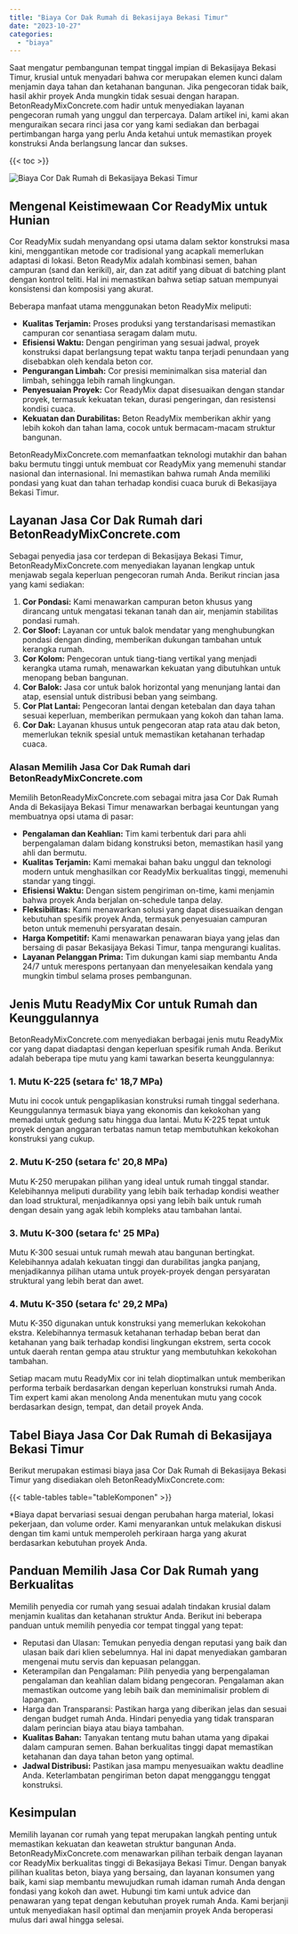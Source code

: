 ```yaml
---
title: "Biaya Cor Dak Rumah di Bekasijaya Bekasi Timur"
date: "2023-10-27"
categories: 
  - "biaya"
---
```


Saat mengatur pembangunan tempat tinggal impian di Bekasijaya Bekasi Timur, krusial untuk menyadari bahwa cor merupakan elemen kunci dalam menjamin daya tahan dan ketahanan bangunan. Jika pengecoran tidak baik, hasil akhir proyek Anda mungkin tidak sesuai dengan harapan. BetonReadyMixConcrete.com hadir untuk menyediakan layanan pengecoran rumah yang unggul dan terpercaya. Dalam artikel ini, kami akan menguraikan secara rinci jasa cor yang kami sediakan dan berbagai pertimbangan harga yang perlu Anda ketahui untuk memastikan proyek konstruksi Anda berlangsung lancar dan sukses.

{{< toc >}}

![Biaya Cor Dak Rumah di Bekasijaya Bekasi Timur](https://betoncor8.github.io/cor/harga-beton-readymix-concrete%20(40).png)

## Mengenal Keistimewaan Cor ReadyMix untuk Hunian

Cor ReadyMix sudah menyandang opsi utama dalam sektor konstruksi masa kini, menggantikan metode cor tradisional yang acapkali memerlukan adaptasi di lokasi. Beton ReadyMix adalah kombinasi semen, bahan campuran (sand dan kerikil), air, dan zat aditif yang dibuat di batching plant dengan kontrol teliti. Hal ini memastikan bahwa setiap satuan mempunyai konsistensi dan komposisi yang akurat.

Beberapa manfaat utama menggunakan beton ReadyMix meliputi:

- **Kualitas Terjamin:** Proses produksi yang terstandarisasi memastikan campuran cor senantiasa seragam dalam mutu.
- **Efisiensi Waktu:** Dengan pengiriman yang sesuai jadwal, proyek konstruksi dapat berlangsung tepat waktu tanpa terjadi penundaan yang disebabkan oleh kendala beton cor.
- **Pengurangan Limbah:** Cor presisi meminimalkan sisa material dan limbah, sehingga lebih ramah lingkungan.
- **Penyesuaian Proyek:** Cor ReadyMix dapat disesuaikan dengan standar proyek, termasuk kekuatan tekan, durasi pengeringan, dan resistensi kondisi cuaca.
- **Kekuatan dan Durabilitas:** Beton ReadyMix memberikan akhir yang lebih kokoh dan tahan lama, cocok untuk bermacam-macam struktur bangunan.

BetonReadyMixConcrete.com memanfaatkan teknologi mutakhir dan bahan baku bermutu tinggi untuk membuat cor ReadyMix yang memenuhi standar nasional dan internasional. Ini memastikan bahwa rumah Anda memiliki pondasi yang kuat dan tahan terhadap kondisi cuaca buruk di Bekasijaya Bekasi Timur.

## Layanan Jasa Cor Dak Rumah dari BetonReadyMixConcrete.com

Sebagai penyedia jasa cor terdepan di Bekasijaya Bekasi Timur, BetonReadyMixConcrete.com menyediakan layanan lengkap untuk menjawab segala keperluan pengecoran rumah Anda. Berikut rincian jasa yang kami sediakan:

1. **Cor Pondasi:** Kami menawarkan campuran beton khusus yang dirancang untuk mengatasi tekanan tanah dan air, menjamin stabilitas pondasi rumah.
2. **Cor Sloof:** Layanan cor untuk balok mendatar yang menghubungkan pondasi dengan dinding, memberikan dukungan tambahan untuk kerangka rumah.
3. **Cor Kolom:** Pengecoran untuk tiang-tiang vertikal yang menjadi kerangka utama rumah, menawarkan kekuatan yang dibutuhkan untuk menopang beban bangunan.
4. **Cor Balok:** Jasa cor untuk balok horizontal yang menunjang lantai dan atap, esensial untuk distribusi beban yang seimbang.
5. **Cor Plat Lantai:** Pengecoran lantai dengan ketebalan dan daya tahan sesuai keperluan, memberikan permukaan yang kokoh dan tahan lama.
6. **Cor Dak:** Layanan khusus untuk pengecoran atap rata atau dak beton, memerlukan teknik spesial untuk memastikan ketahanan terhadap cuaca.

### Alasan Memilih Jasa Cor Dak Rumah dari BetonReadyMixConcrete.com

Memilih BetonReadyMixConcrete.com sebagai mitra jasa Cor Dak Rumah Anda di Bekasijaya Bekasi Timur menawarkan berbagai keuntungan yang membuatnya opsi utama di pasar:

- **Pengalaman dan Keahlian:** Tim kami terbentuk dari para ahli berpengalaman dalam bidang konstruksi beton, memastikan hasil yang ahli dan bermutu.
- **Kualitas Terjamin:** Kami memakai bahan baku unggul dan teknologi modern untuk menghasilkan cor ReadyMix berkualitas tinggi, memenuhi standar yang tinggi.
- **Efisiensi Waktu:** Dengan sistem pengiriman on-time, kami menjamin bahwa proyek Anda berjalan on-schedule tanpa delay.
- **Fleksibilitas:** Kami menawarkan solusi yang dapat disesuaikan dengan kebutuhan spesifik proyek Anda, termasuk penyesuaian campuran beton untuk memenuhi persyaratan desain.
- **Harga Kompetitif:** Kami menawarkan penawaran biaya yang jelas dan bersaing di pasar Bekasijaya Bekasi Timur, tanpa mengurangi kualitas.
- **Layanan Pelanggan Prima:** Tim dukungan kami siap membantu Anda 24/7 untuk merespons pertanyaan dan menyelesaikan kendala yang mungkin timbul selama proses pembangunan.

## Jenis Mutu ReadyMix Cor untuk Rumah dan Keunggulannya

BetonReadyMixConcrete.com menyediakan berbagai jenis mutu ReadyMix cor yang dapat diadaptasi dengan keperluan spesifik rumah Anda. Berikut adalah beberapa tipe mutu yang kami tawarkan beserta keunggulannya:

### 1\. Mutu K-225 (setara fc' 18,7 MPa)

Mutu ini cocok untuk pengaplikasian konstruksi rumah tinggal sederhana. Keunggulannya termasuk biaya yang ekonomis dan kekokohan yang memadai untuk gedung satu hingga dua lantai. Mutu K-225 tepat untuk proyek dengan anggaran terbatas namun tetap membutuhkan kekokohan konstruksi yang cukup.

### 2\. Mutu K-250 (setara fc' 20,8 MPa)

Mutu K-250 merupakan pilihan yang ideal untuk rumah tinggal standar. Kelebihannya meliputi durability yang lebih baik terhadap kondisi weather dan load struktural, menjadikannya opsi yang lebih baik untuk rumah dengan desain yang agak lebih kompleks atau tambahan lantai.

### 3\. Mutu K-300 (setara fc' 25 MPa)

Mutu K-300 sesuai untuk rumah mewah atau bangunan bertingkat. Kelebihannya adalah kekuatan tinggi dan durabilitas jangka panjang, menjadikannya pilihan utama untuk proyek-proyek dengan persyaratan struktural yang lebih berat dan awet.

### 4\. Mutu K-350 (setara fc' 29,2 MPa)

Mutu K-350 digunakan untuk konstruksi yang memerlukan kekokohan ekstra. Kelebihannya termasuk ketahanan terhadap beban berat dan ketahanan yang baik terhadap kondisi lingkungan ekstrem, serta cocok untuk daerah rentan gempa atau struktur yang membutuhkan kekokohan tambahan.

Setiap macam mutu ReadyMix cor ini telah dioptimalkan untuk memberikan performa terbaik berdasarkan dengan keperluan konstruksi rumah Anda. Tim expert kami akan menolong Anda menentukan mutu yang cocok berdasarkan design, tempat, dan detail proyek Anda.

## Tabel Biaya Jasa Cor Dak Rumah di Bekasijaya Bekasi Timur

Berikut merupakan estimasi biaya jasa Cor Dak Rumah di Bekasijaya Bekasi Timur yang disediakan oleh BetonReadyMixConcrete.com:

{{< table-tables table="tableKomponen" >}}

\*Biaya dapat bervariasi sesuai dengan perubahan harga material, lokasi pekerjaan, dan volume order. Kami menyarankan untuk melakukan diskusi dengan tim kami untuk memperoleh perkiraan harga yang akurat berdasarkan kebutuhan proyek Anda.

## Panduan Memilih Jasa Cor Dak Rumah yang Berkualitas

Memilih penyedia cor rumah yang sesuai adalah tindakan krusial dalam menjamin kualitas dan ketahanan struktur Anda. Berikut ini beberapa panduan untuk memilih penyedia cor tempat tinggal yang tepat:

- Reputasi dan Ulasan: Temukan penyedia dengan reputasi yang baik dan ulasan baik dari klien sebelumnya. Hal ini dapat menyediakan gambaran mengenai mutu servis dan kepuasan pelanggan.
- Keterampilan dan Pengalaman: Pilih penyedia yang berpengalaman pengalaman dan keahlian dalam bidang pengecoran. Pengalaman akan memastikan outcome yang lebih baik dan meminimalisir problem di lapangan.
- Harga dan Transparansi: Pastikan harga yang diberikan jelas dan sesuai dengan budget rumah Anda. Hindari penyedia yang tidak transparan dalam perincian biaya atau biaya tambahan.
- **Kualitas Bahan:** Tanyakan tentang mutu bahan utama yang dipakai dalam campuran semen. Bahan berkualitas tinggi dapat memastikan ketahanan dan daya tahan beton yang optimal.
- **Jadwal Distribusi:** Pastikan jasa mampu menyesuaikan waktu deadline Anda. Keterlambatan pengiriman beton dapat mengganggu tenggat konstruksi.

## Kesimpulan

Memilih layanan cor rumah yang tepat merupakan langkah penting untuk memastikan kekuatan dan keawetan struktur bangunan Anda. BetonReadyMixConcrete.com menawarkan pilihan terbaik dengan layanan cor ReadyMix berkualitas tinggi di Bekasijaya Bekasi Timur. Dengan banyak pilihan kualitas beton, biaya yang bersaing, dan layanan konsumen yang baik, kami siap membantu mewujudkan rumah idaman rumah Anda dengan fondasi yang kokoh dan awet. Hubungi tim kami untuk advice dan penawaran yang tepat dengan kebutuhan proyek rumah Anda. Kami berjanji untuk menyediakan hasil optimal dan menjamin proyek Anda beroperasi mulus dari awal hingga selesai.
